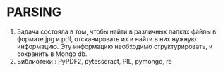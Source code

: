 # PARSING
1. Задача состояла в том, чтобы найти в различных папках файлы в формате jpg и pdf,
отсканировать их и найти в них нужную информацию. Эту информацию необходимо структурировать,
и сохранить в Mongo db.
2. Библиотеки : PyPDF2, pytesseract, PIL, pymongo, re

